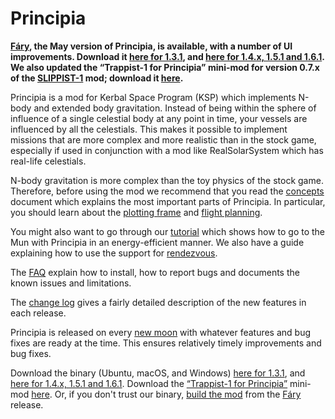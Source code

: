 # Principia

**[Fáry](https://github.com/mockingbirdnest/Principia/wiki/Change-Log#f%C3%A1ry), the May version of Principia, is available, with a number of UI improvements.  Download it [here for 1.3.1](https://bit.ly/2XWcGuh), and [here for 1.4.x, 1.5.1 and 1.6.1](https://bit.ly/2UMys1A).  We also updated the “Trappist-1 for Principia” mini-mod for version 0.7.x of the [SLIPPIST-1](https://github.com/GregroxMun/Seven-Worlds-of-SLIPPIST-1/releases) mod; download it [here](https://goo.gl/2ZHf3Tt).**

Principia is a mod for Kerbal Space Program (KSP) which implements N-body and extended body gravitation.  Instead of being within the sphere of influence of a single celestial body at any point in time, your vessels are influenced by all the celestials.  This makes it possible to implement missions that are more complex and more realistic than in the stock game, especially if used in conjunction with a mod like RealSolarSystem which has real-life celestials.

N-body gravitation is more complex than the toy physics of the stock game.  Therefore, before using the mod we recommend that you read the [concepts](https://github.com/mockingbirdnest/Principia/wiki/Concepts) document which explains the most important parts of Principia.  In particular, you should learn about the [plotting frame](https://github.com/mockingbirdnest/Principia/wiki/Concepts#plotting-frame) and [flight planning](https://github.com/mockingbirdnest/Principia/wiki/Concepts#flight-planning).

You might also want to go through our
[tutorial](https://github.com/mockingbirdnest/Principia/wiki/A-guide-to-going-to-the-Mun-with-Principia) which shows how 
to go to the Mun with Principia in an energy-efficient manner.  We also have a guide explaining how to use the support for [rendezvous](https://github.com/mockingbirdnest/Principia/wiki/A-guide-to-performing-low-orbit-rendezvous).

The [FAQ](https://github.com/mockingbirdnest/Principia/wiki/Installing,-reporting-bugs,-and-frequently-asked-questions) explain how to install, how to report bugs and documents the known issues and limitations.

The [change log](https://github.com/mockingbirdnest/Principia/wiki/Change-Log) gives a fairly detailed description of the new features in each release.

Principia is released on every [new moon](https://en.wikipedia.org/wiki/New_moon) with whatever features and bug fixes are ready at the time.  This ensures relatively timely improvements and bug fixes.

Download the binary (Ubuntu, macOS, and Windows) [here for 1.3.1](https://bit.ly/2XWcGuh), and [here for 1.4.x, 1.5.1 and 1.6.1](https://bit.ly/2UMys1A).  Download the [“Trappist-1 for Principia”](https://github.com/mockingbirdnest/Principia/wiki/Installing,-reporting-bugs,-and-frequently-asked-questions#installing-trappist-1-for-principia) mini-mod [here](https://bit.ly/2ZHf3Tt).  Or, if you don't trust our binary, [build the mod](https://github.com/mockingbirdnest/Principia/blob/master/documentation/Setup.md) from the [Fáry](https://github.com/mockingbirdnest/Principia/releases/tag/2019050423-F%C3%A1ry) release.
